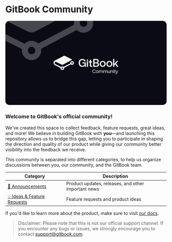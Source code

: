 # GitBook Community

<img alt="GitBok Community" src="./assets/banner.png" />

### Welcome to GitBook's official community!

We've created this space to collect feedback, feature requests, great ideas, and more! We believe in building GitBook with **you**—and launching this repository allows us to bridge this gap, letting you to participate in shaping the direction and quality of our product while giving our community better visibility into the feedback we receive.

This community is separated into different categories, to help us organize discussions between you, our community, and the GitBook team.

| Category                                                                                                            | Description                                         |
| ------------------------------------------------------------------------------------------------------------------- | --------------------------------------------------- |
| [🔔 Announcements](https://github.com/GitbookIO/community/discussions/categories/announcements)                     | Product updates, releases, and other important news |
| [💡 Ideas & Feature Requests](https://github.com/GitbookIO/community/discussions/categories/ideas-feature-requests) | Feature requests and product ideas                  |

If you'd like to learn more about the product, make sure to visit [our docs](https://docs.gitbook.com/).

> Disclaimer: Please note that this is not our official support channel. If you encounter any bugs or issues, we strongly encourage you to contact [support@gitbook.com](mailto:support@gitbook.com).
